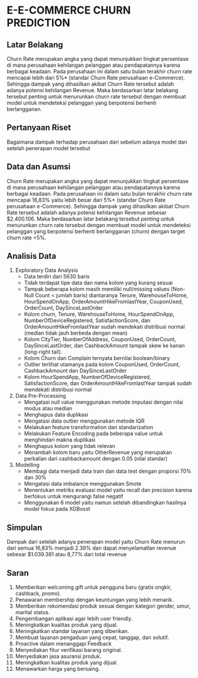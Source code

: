 # E-E-COMMERCE CHURN PREDICTION

## Latar Belakang 
Churn Rate merupakan angka yang dapat menunjukkan tingkat persentase di mana perusahaan kehilangan pelanggan atau pendapatannya karena berbagai keadaan. Pada perusahaan ini dalam satu bulan terakhir churn rate mencapai lebih dari 5%* (standar Churn Rate perusahaan e-Commerce). Sehingga dampak yang dihasilkan akibat Churn Rate tersebut adalah adanya potensi kehilangan Revenue. Maka berdasarkan latar belakang tersebut penting untuk menurunkan churn rate tersebut dengan membuat model untuk mendeteksi pelanggan yang berpotensi berhenti berlangganan.

## Pertanyaan Riset
Bagaimana dampak terhadap perusahaan dari sebelum adanya model dan setelah penerapan model tersebut

## Data dan Asumsi
Churn Rate merupakan angka yang dapat menunjukkan tingkat persentase di mana perusahaan kehilangan pelanggan atau pendapatannya karena berbagai keadaan. Pada perusahaan ini dalam satu bulan terakhir churn rate mencapai 16,83%  yaitu lebih besar dari 5%* (standar Churn Rate perusahaan e-Commerce). Sehingga dampak yang dihasilkan akibat Churn Rate tersebut adalah adanya potensi kehilangan Revenue sebesar  $2.400.106. Maka berdasarkan latar belakang tersebut penting untuk menurunkan churn rate tersebut dengan membuat model untuk mendeteksi pelanggan yang berpotensi berhenti berlangganan (churn) dengan target churn rate <5%.

## Analisis Data
<ol> 
<li>Exploratory Data Analysis
<ul>
<li>Data terdiri dari 5630 baris</li>
<li>Tidak terdapat tipe data dan nama kolom yang kurang sesuai</li>
<li>Tampak beberapa kolom masih memiliki null/missing values (Non-Null Count < jumlah baris) diantaranya Tenure, WarehouseToHome, HourSpendOnApp, OrderAmountHikeFromlastYear, CouponUsed, OrderCount, DaySinceLastOrder</li>
<li>Kolom churn, Tenure, WarehouseToHome, HourSpendOnApp, NumberOfDeviceRegistered, SatisfactionScore, dan OrderAmountHikeFromlastYear sudah mendekati distribusi normal (median tidak jauh berbeda dengan mean)</li>
<li>Kolom CityTier, NumberOfAddress, CouponUsed, OrderCount, DaySinceLastOrder, dan CashbackAmount tampak skew ke kanan (long-right tail).</li>
<li>Kolom Churn dan Complain ternyata bernilai boolean/binary</li>
<li>Outlier terlihat utamanya pada kolom CouponUsed, OrderCount, CashbackAmount dan DaySinceLastOrder</li>
<li>Kolom HourSpendApp, NumberOfDeviceRegistered, SatisfactionScore, dan OrderAmountHikeFromlastYear tampak sudah mendekati distribusi normal</li>
</ul>
</li>

<li>Data Pre-Processing
<ul>
<li>Mengatasi null value menggunakan metode imputasi dengan nilai modus atau median</li>
<li>Menghapus data duplikasi</li>
<li>Mengatasi data outlier menggunakan metode IQR</li>
<li>Melakukan feature transformation dan standarization</li>
<li>Melakukan Feature Encoding pada beberapa value untuk menghindari makna duplikasi</li>
<li>Menghapus kolom yang tidak relevan</li>
<li>Menambah kolom baru yaitu OtherRevenue yang merupakan perkalian dari cashbackamount dengan 0.05 (nilai standar)</li>
</ul>
</li>

<li>Modelling
<ul>
<li>Membagi data menjadi data train dan data test dengan proporsi 70% dan 30%</li>
<li>Mengatasi data imbalance menggunakan Smote</li>
<li>Menentukan metriks evaluasi model yaitu recall dan precision karena berfokus untuk mengurangi false negatif</li>
<li>Menggunakan 6 model yaitu namun setelah dibandingkan hasilnya model fokus pada XGBosst</li>
</ul>
</li>
</ol>

## Simpulan
Dampak dari setelah adanya penerapan model yaitu Churn Rate menurun dari semua 16,83% menjadi 2.39% dan dapat menyelamatlan revenue  sebesar $1.039.381 atau 8,77% dari total revenue

## Saran
<ol>
<li>Memberikan welcoming gift untuk pengguna baru (gratis ongkir, cashback, promo).</li>
<li>Penawaran membership dengan keuntungan yang lebih menarik.</li>
<li>Memberikan rekomendasi produk sesuai dengan kategori gender, umur, marital status.</li>
<li>Pengembangan aplikasi agar lebih user friendly.</li>
<li>Meningkatkan kualitas produk yang dijual.</li>
<li>Meningkatkan standar layanan yang diberikan.</li>
<li>Membuat layanan pengaduan yang cepat, tanggap, dan solutif.</li>
<li>Proactive dalam menanggapi Feedback</li>
<li>Menyediakan fitur verifikasi barang original.</li>
<li>Menyediakan jasa asuransi produk.</li>
<li>Meningkatkan kualitas produk yang dijual. </li>
<li>Menawarkan harga yang bersaing.</li>
</ol>
